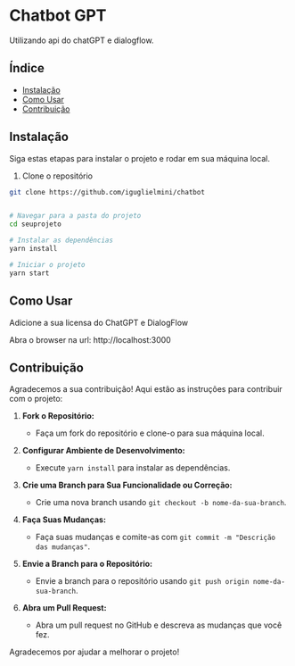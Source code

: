 # Chatbot GPT

Utilizando api do chatGPT e dialogflow.

## Índice

- [Instalação](#instalação)
- [Como Usar](#como-usar)
- [Contribuição](#contribuição)

## Instalação

Siga estas etapas para instalar o projeto e rodar em sua máquina local.

1. Clone o repositório

```bash
git clone https://github.com/iguglielmini/chatbot


# Navegar para a pasta do projeto
cd seuprojeto

# Instalar as dependências
yarn install

# Iniciar o projeto
yarn start
```

## Como Usar

Adicione a sua licensa do ChatGPT e DialogFlow

Abra o browser na url: http://localhost:3000

## Contribuição

Agradecemos a sua contribuição! Aqui estão as instruções para contribuir com o projeto:

1. **Fork o Repositório:**
   - Faça um fork do repositório e clone-o para sua máquina local.

2. **Configurar Ambiente de Desenvolvimento:**
   - Execute `yarn install` para instalar as dependências.

3. **Crie uma Branch para Sua Funcionalidade ou Correção:**
   - Crie uma nova branch usando `git checkout -b nome-da-sua-branch`.

4. **Faça Suas Mudanças:**
   - Faça suas mudanças e comite-as com `git commit -m "Descrição das mudanças"`.

5. **Envie a Branch para o Repositório:**
   - Envie a branch para o repositório usando `git push origin nome-da-sua-branch`.

6. **Abra um Pull Request:**
   - Abra um pull request no GitHub e descreva as mudanças que você fez.

Agradecemos por ajudar a melhorar o projeto!